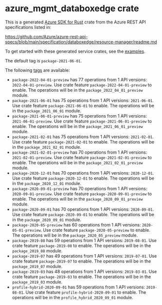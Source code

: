 # azure_mgmt_databoxedge crate

This is a generated [Azure SDK for Rust](https://github.com/Azure/azure-sdk-for-rust) crate from the Azure REST API specifications listed in:

https://github.com/Azure/azure-rest-api-specs/blob/main/specification/databoxedge/resource-manager/readme.md

To get started with these generated service crates, see the [examples](https://github.com/Azure/azure-sdk-for-rust/blob/main/services/README.md#examples).

The default tag is `package-2021-06-01`.

The following [tags](https://github.com/Azure/azure-sdk-for-rust/blob/main/services/tags.md) are available:

- `package-2022-04-01-preview` has 77 operations from 1 API versions: `2022-04-01-preview`. Use crate feature `package-2022-04-01-preview` to enable. The operations will be in the `package_2022_04_01_preview` module.
- `package-2021-06-01` has 75 operations from 1 API versions: `2021-06-01`. Use crate feature `package-2021-06-01` to enable. The operations will be in the `package_2021_06_01` module.
- `package-2021-06-01-preview` has 75 operations from 1 API versions: `2021-06-01-preview`. Use crate feature `package-2021-06-01-preview` to enable. The operations will be in the `package_2021_06_01_preview` module.
- `package-2021-02-01` has 75 operations from 1 API versions: `2021-02-01`. Use crate feature `package-2021-02-01` to enable. The operations will be in the `package_2021_02_01` module.
- `package-2021-02-01-preview` has 70 operations from 1 API versions: `2021-02-01-preview`. Use crate feature `package-2021-02-01-preview` to enable. The operations will be in the `package_2021_02_01_preview` module.
- `package-2020-12-01` has 70 operations from 1 API versions: `2020-12-01`. Use crate feature `package-2020-12-01` to enable. The operations will be in the `package_2020_12_01` module.
- `package-2020-09-01-preview` has 70 operations from 1 API versions: `2020-09-01-preview`. Use crate feature `package-2020-09-01-preview` to enable. The operations will be in the `package_2020_09_01_preview` module.
- `package-2020-09-01` has 70 operations from 1 API versions: `2020-09-01`. Use crate feature `package-2020-09-01` to enable. The operations will be in the `package_2020_09_01` module.
- `package-2020-05-preview` has 60 operations from 1 API versions: `2020-05-01-preview`. Use crate feature `package-2020-05-preview` to enable. The operations will be in the `package_2020_05_preview` module.
- `package-2019-08` has 59 operations from 1 API versions: `2019-08-01`. Use crate feature `package-2019-08` to enable. The operations will be in the `package_2019_08` module.
- `package-2019-07` has 49 operations from 1 API versions: `2019-07-01`. Use crate feature `package-2019-07` to enable. The operations will be in the `package_2019_07` module.
- `package-2019-03` has 48 operations from 1 API versions: `2019-03-01`. Use crate feature `package-2019-03` to enable. The operations will be in the `package_2019_03` module.
- `profile-hybrid-2020-09-01` has 59 operations from 1 API versions: `2019-08-01`. Use crate feature `profile-hybrid-2020-09-01` to enable. The operations will be in the `profile_hybrid_2020_09_01` module.